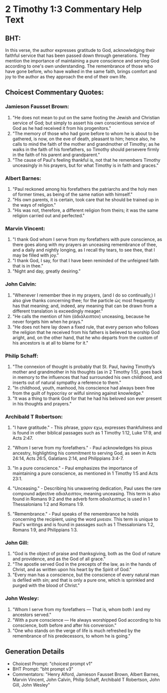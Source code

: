 # 2 Timothy 1:3 Commentary Help Text

## BHT:
In this verse, the author expresses gratitude to God, acknowledging their faithful service that has been passed down through generations. They mention the importance of maintaining a pure conscience and serving God according to one's own understanding. The remembrance of those who have gone before, who have walked in the same faith, brings comfort and joy to the author as they approach the end of their own life.

## Choicest Commentary Quotes:
### Jamieson Fausset Brown:
1. "He does not mean to put on the same footing the Jewish and Christian service of God; but simply to assert his own conscientious service of God as he had received it from his progenitors."
2. "The memory of those who had gone before to whom he is about to be gathered, is now, on the eve of death, pleasant to him; hence also, he calls to mind the faith of the mother and grandmother of Timothy; as he walks in the faith of his forefathers, so Timothy should persevere firmly in the faith of his parent and grandparent."
3. "The cause of Paul's feeling thankful is, not that he remembers Timothy unceasingly in his prayers, but for what Timothy is in faith and graces."

### Albert Barnes:
1. "Paul reckoned among his forefathers the patriarchs and the holy men of former times, as being of the same nation with himself."
2. "His own parents, it is certain, took care that he should be trained up in the ways of religion."
3. "His was not, therefore, a different religion from theirs; it was the same religion carried out and perfected."

### Marvin Vincent:
1. "I thank God whom I serve from my forefathers with pure conscience, as there goes along with my prayers an unceasing remembrance of thee, and a daily and nightly longing, as I recall thy tears, to see thee, that I may be filled with joy." 
2. "I thank God, I say, for that I have been reminded of the unfeigned faith that is in thee."
3. "Night and day, greatly desiring."

### John Calvin:
1. "Whenever I remember thee in my prayers, (and I do so continually,) I also give thanks concerning thee; for the particle ὡς most frequently has that meaning; and, indeed, any meaning that can be drawn from a different translation is exceedingly meager." 
2. "He calls the mention of him (ἀδιάλειπτον) unceasing, because he never forgets him when he prays."
3. "He does not here lay down a fixed rule, that every person who follows the religion that he received from his fathers is believed to worship God aright, and, on the other hand, that he who departs from the custom of his ancestors is at all to blame for it."

### Philip Schaff:
1. "The connexion of thought is probably that St. Paul, having Timothy’s mother and grandmother in his thoughts (as in 2 Timothy 1:5), goes back in memory to the influences that had surrounded his own childhood, and inserts out of natural sympathy a reference to them."
2. "In childhood, youth, manhood, his conscience had always been free from the guilt of hypocrisy or wilful sinning against knowledge."
3. "It was a thing to thank God for that he had his beloved son ever present in his thoughts and prayers."

### Archibald T Robertson:
1. "I have gratitude." - This phrase, χαριν εχω, expresses thankfulness and is found in other biblical passages such as 1 Timothy 1:12, Luke 17:9, and Acts 2:47.

2. "Whom I serve from my forefathers." - Paul acknowledges his pious ancestry, highlighting his commitment to serving God, as seen in Acts 24:14, Acts 26:5, Galatians 2:14, and Philippians 3:4-7.

3. "In a pure conscience." - Paul emphasizes the importance of maintaining a pure conscience, as mentioned in 1 Timothy 1:5 and Acts 23:1.

4. "Unceasing." - Describing his unwavering dedication, Paul uses the rare compound adjective αδιαλειπτον, meaning unceasing. This term is also found in Romans 9:2 and the adverb form αδιαλειπτως is used in 1 Thessalonians 1:2 and Romans 1:9.

5. "Remembrance." - Paul speaks of the remembrance he holds concerning the recipient, using the word μνειαν. This term is unique to Paul's writings and is found in passages such as 1 Thessalonians 1:2, Romans 1:9, and Philippians 1:3.

### John Gill:
1. "God is the object of praise and thanksgiving, both as the God of nature and providence, and as the God of all grace."
2. "The apostle served God in the precepts of the law, as in the hands of Christ, and as written upon his heart by the Spirit of God."
3. "Every man has a conscience, but the conscience of every natural man is defiled with sin; and that is only a pure one, which is sprinkled and purged with the blood of Christ."

### John Wesley:
1. "Whom I serve from my forefathers — That is, whom both I and my ancestors served." 
2. "With a pure conscience — He always worshipped God according to his conscience, both before and after his conversion." 
3. "One who stands on the verge of life is much refreshed by the remembrance of his predecessors, to whom he is going."


## Generation Details
- Choicest Prompt: "choicest prompt v1"
- BHT Prompt: "bht prompt v3"
- Commentators: "Henry Alford, Jamieson Fausset Brown, Albert Barnes, Marvin Vincent, John Calvin, Philip Schaff, Archibald T Robertson, John Gill, John Wesley"
